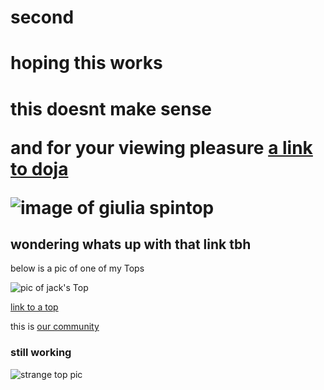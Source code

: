 # second
<h1>hoping this works<h1>
<p>this doesnt make sense</p>
<p>and for your viewing pleasure <a href="https://www.youtube.com/watch?v=TLiGA_wrNp0">a link to doja</a></p>

<img src="https://cdn.shopify.com/s/files/1/0748/4967/products/12_3a6821ce-a69a-4cf7-a3f7-8de0ea350c08_grande.jpg?v=1534188337" alt="image of giulia spintop">

<h2>wondering whats up with that link tbh</h2>
<!--haha bitch ass hoes cant read this-->
<p>below is a pic of one of my Tops</P>

<img src="https://instagram.fyyz1-1.fna.fbcdn.net/vp/6b3770ad6eb0d4ac35f2f561f04efcd6/5CB30D0E/t51.2885-15/sh0.08/e35/s750x750/26307599_135588473908163_2074110050212773888_n.jpg?_nc_ht=instagram.fyyz1-1.fna.fbcdn.net" alt="pic of jack's Top">
<p>
<a href="https://instagram.fyyz1-1.fna.fbcdn.net/vp/6b3770ad6eb0d4ac35f2f561f04efcd6/5CB30D0E/t51.2885-15/sh0.08/e35/s750x750/26307599_135588473908163_2074110050212773888_n.jpg?_nc_ht=instagram.fyyz1-1.fna.fbcdn.net">link to a top</a>
</p>

<p> this is <a href="http://www.ta0.com/forum/index.php">our community</a></p>

<h3>still working</h3>
<p>
<img src="https://images-na.ssl-images-amazon.com/images/I/71p9RUp9nxL._SX425_.jpg" alt="strange top pic">
</p>
